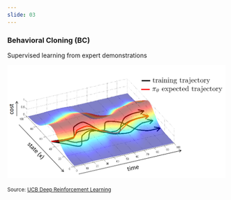 ```yaml
---
slide: 03
---
```


### Behavioral Cloning (BC)

Supervised learning from expert demonstrations

<img src="assets/img/BC.png" width="500" />

<small>Source: [UCB Deep Reinforcement Learning](https://rail.eecs.berkeley.edu/deeprlcourse/)</small>
